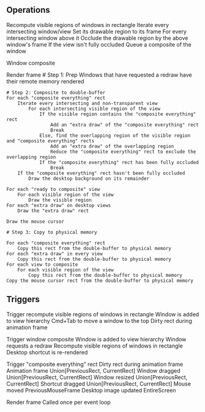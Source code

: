 ## Operations

Recompute visible regions of windows in rectangle
    Iterate every intersecting window/view
        Set its drawable region to its frame
        For every intersecting window above it
            Occlude the drawable region by the above window's frame
        If the view isn't fully occluded
            Queue a composite of the window

Window composite


Render frame
    # Step 1: Prep
    Windows that have requested a redraw have their remote memory rendered

    # Step 2: Composite to double-buffer
    For each "composite everything" rect
        Iterate every intersecting and non-transparent view
            For each intersecting visible region of the view
                If the visible region contains the "composite everything" rect
                    Add an "extra draw" of the "composite everything" rect
                    Break
                Else, find the overlapping region of the visible region and "composite everything" rects
                    Add an "extra draw" of the overlapping region
                    Reduce the "composite everything" rect to exclude the overlapping region
                If the "composite everything" rect has been fully occluded
                    Break
        If the "composite everything" rect hasn't been fully occluded
            Draw the desktop background on its remainder
    
    For each "ready to composite" view
        For each visible region of the view
            Draw the visible region
    For each "extra draw" on desktop views
        Draw the "extra draw" rect
    
    Draw the mouse cursor

    # Step 3: Copy to physical memory

    For each "composite everything" rect
        Copy this rect from the double-buffer to physical memory
    For each "extra draw" in every view
        Copy this rect from the double-buffer to physical memory
    For each view to composite
        For each visible region of the view
            Copy this rect from the double-buffer to physical memory
    Copy the mouse cursor rect from the double-buffer to physical memory



## Triggers

Trigger recompute visible regions of windows in rectangle
    Window is added to view hierarchy
    Cmd+Tab to move a window to the top
    Dirty rect during animation frame

Trigger window composite
    Window is added to view hierarchy
    Window requests a redraw
    Recompute visible regions of windows in rectangle
    Desktop shortcut is re-rendered

Trigger "composite everything" rect
    Dirty rect during animation frame
    Animation frame
        Union[PreviousRect, CurrentRect]
    Window dragged
        Union[PreviousRect, CurrentRect]
    Window resized
        Union[PreviousRect, CurrentRect]
    Shortcut dragged
        Union[PreviousRect, CurrentRect]
    Mouse moved
        PreviousMouseFrame
    Desktop image updated
        EntireScreen

Render frame
    Called once per event loop
